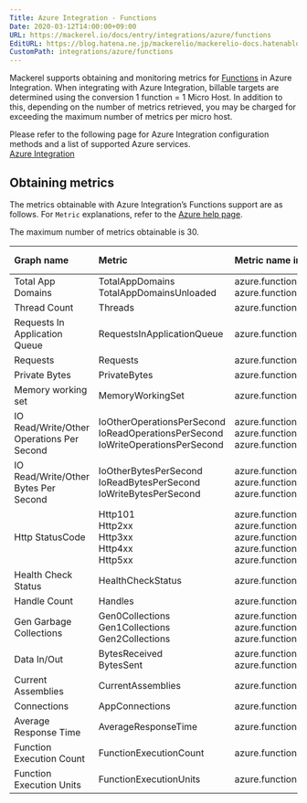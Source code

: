 ```yaml
---
Title: Azure Integration - Functions
Date: 2020-03-12T14:00:00+09:00
URL: https://mackerel.io/docs/entry/integrations/azure/functions
EditURL: https://blog.hatena.ne.jp/mackerelio/mackerelio-docs.hatenablog.mackerel.io/atom/entry/26006613534574809
CustomPath: integrations/azure/functions
---
```


Mackerel supports obtaining and monitoring metrics for <a href="https://azure.microsoft.com/en-us/services/functions/" target="_blank">Functions</a> in Azure Integration. When integrating with Azure Integration, billable targets are determined using the conversion 1 function = 1 Micro Host. In addition to this, depending on the number of metrics retrieved, you may be charged for exceeding the maximum number of metrics per micro host.

Please refer to the following page for Azure Integration configuration methods and a list of supported Azure services.<br>
<a href="https://mackerel.io/docs/entry/integrations/azure">Azure Integration</a>

## Obtaining metrics
The metrics obtainable with Azure Integration’s Functions support are as follows. For `Metric` explanations, refer to the <a href="https://docs.microsoft.com/en-us/azure/app-service/web-sites-monitor#understand-metrics" target="_blank">Azure help page</a>.

The maximum number of metrics obtainable is 30.

|Graph name|Metric|Metric name in Mackerel|Unit|Aggregation Type|
|:---|:---|:---|:---|:---|
| Total App Domains                         | TotalAppDomains<br>TotalAppDomainsUnloaded| azure.functions.total_app_domains.loaded<br>azure.functions.total_app_domains.unloaded| integer   | Average |
| Thread Count                              | Threads                    | azure.functions.threads.threads                         | integer   | Average |
| Requests In Application Queue             | RequestsInApplicationQueue | azure.functions.requests_in_application_queue.requests  | integer   | Average |
| Requests                                  | Requests                   | azure.functions.requests.requests                       | integer   | Total   |
| Private Bytes                             | PrivateBytes               | azure.functions.private_bytes.bytes                     | bytes     | Average |
| Memory working set                        | MemoryWorkingSet| azure.functions.memory_working_set.current| bytes     | Average |
| IO Read/Write/Other Operations Per Second | IoOtherOperationsPerSecond<br>IoReadOperationsPerSecond<br>IoWriteOperationsPerSecond| azure.functions.io_iops.other<br>azure.functions.io_iops.read<br>azure.functions.io_iops.write| iops      | Total   |
| IO Read/Write/Other Bytes Per Second      | IoOtherBytesPerSecond<br>IoReadBytesPerSecond<br> IoWriteBytesPerSecond| azure.functions.io.other<br>azure.functions.io.read<br>azure.functions.io.write| bytes/sec | Total   |
| Http StatusCode                           | Http101<br>Http2xx<br>Http3xx<br>Http4xx<br>Http5xx|azure.functions.http_statuscode.http_101<br>azure.functions.http_statuscode.http_2xx<br>azure.functions.http_statuscode.http_3xx<br>azure.functions.http_statuscode.http_4xx<br>azure.functions.http_statuscode.http_server_errors | integer   | Total   |
| Health Check Status                       | HealthCheckStatus          | azure.functions.health_check_status.health_check_status | integer   | Average |
| Handle Count                              | Handles                    | azure.functions.handles.handles                         | integer   | Average |
| Gen Garbage Collections                   | Gen0Collections<br>Gen1Collections<br>Gen2Collections| azure.functions.gen_collections.gen_0_collections<br>azure.functions.gen_collections.gen_1_collections<br>azure.functions.gen_collections.gen_2_collections| integer   | Total   |
| Data In/Out                               | BytesReceived<br>BytesSent | azure.functions.data.in<br>azure.functions.data.out| bytes     | Total   |
| Current Assemblies                        | CurrentAssemblies          | azure.functions.current_assemblies.current_assemblies   | integer   | Average |
| Connections                               | AppConnections             | azure.functions.connections.connections                 | integer   | Average |
| Average Response Time                     | AverageResponseTime        | azure.functions.average_response_time.seconds           | float     | Average |
| Function Execution Count                  | FunctionExecutionCount     | azure.functions.function_execution_count.count      | interger  | Total   |
| Function Execution Units                  | FunctionExecutionUnits     | azure.functions.function_execution_units.units      | float     | Total   |

